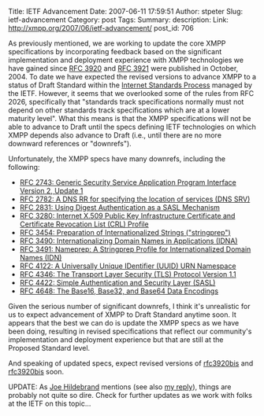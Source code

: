 Title: IETF Advancement
Date: 2007-06-11 17:59:51
Author: stpeter
Slug: ietf-advancement
Category: post
Tags: 
Summary: description:
Link: http://xmpp.org/2007/06/ietf-advancement/
post_id: 706


As previously mentioned, we are working to update the core XMPP specifications by incorporating feedback based on the significant implementation and deployment experience with XMPP technologies we have gained since [RFC 3920](http://www.ietf.org/rfc/rfc3920.txt) and [RFC 3921](http://www.ietf.org/rfc/rfc3921.txt) were published in October, 2004. To date we have expected the revised versions to advance XMPP to a status of Draft Standard within the [Internet Standards Process](http://www.ietf.org/rfc/rfc2026.txt) managed by the IETF. However, it seems that we overlooked some of the rules from RFC 2026, specifically that "standards track specifications normally must not depend on other standards track specifications which are at a lower maturity level". What this means is that the XMPP specifications will not be able to advance to Draft until the specs defining IETF technologies on which XMPP depends also advance to Draft (i.e., until there are no more downward references or "downrefs").

Unfortunately, the XMPP specs have many downrefs, including the following:

* [RFC 2743: Generic Security Service Application Program Interface Version 2, Update 1](http://www.ietf.org/rfc/rfc2743.txt)
* [RFC 2782: A DNS RR for specifying the location of services (DNS SRV)](http://www.ietf.org/rfc/rfc2782.txt)
* [RFC 2831: Using Digest Authentication as a SASL Mechanism](http://www.ietf.org/rfc/rfc2831.txt)
* [RFC 3280: Internet X.509 Public Key Infrastructure Certificate and Certificate Revocation List (CRL) Profile](http://www.ietf.org/rfc/rfc3280.txt)
* [RFC 3454: Preparation of Internationalized Strings ("stringprep")](http://www.ietf.org/rfc/rfc3454.txt)
* [RFC 3490: Internationalizing Domain Names in Applications (IDNA)](http://www.ietf.org/rfc/rfc3490.txt)
* [RFC 3491: Nameprep: A Stringprep Profile for Internationalized Domain Names (IDN)](http://www.ietf.org/rfc/rfc3491.txt)
* [RFC 4122: A Universally Unique IDentifier (UUID) URN Namespace ](http://www.ietf.org/rfc/rfc4122.txt)
* [RFC 4346: The Transport Layer Security (TLS) Protocol Version 1.1](http://www.ietf.org/rfc/rfc4346.txt)
* [RFC 4422: Simple Authentication and Security Layer (SASL)](http://www.ietf.org/rfc/rfc4422.txt)
* [RFC 4648: The Base16, Base32, and Base64 Data Encodings](http://www.ietf.org/rfc/rfc4648.txt)

Given the serious number of significant downrefs, I think it's unrealistic for us to expect advancement of XMPP to Draft Standard anytime soon. It appears that the best we can do is update the XMPP specs as we have been doing, resulting in revised specifications that reflect our community's implementation and deployment experience but that are still at the Proposed Standard level.

And speaking of updated specs, expect revised versions of [rfc3920bis](http://www.xmpp.org/internet-drafts/draft-saintandre-rfc3920bis-02.html) and [rfc3920bis](http://www.xmpp.org/internet-drafts/draft-saintandre-rfc3921bis-02.html) soon.

UPDATE: As [Joe Hildebrand](http://arch.jabber.com/2007/06/11/ietf-process/) mentions (see also [my reply](http://stpeter.im/?p=1920)), things are probably not quite so dire. Check for further updates as we work with folks at the IETF on this topic...
